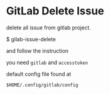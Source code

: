 # GitLab Delete Issue

delete all issue from gitlab project.

$ gilab-issue-delete

and follow the instruction

you need `gitlab` and `accesstoken` 

default config file found at

```
$HOME/.config/gitlab/config
```
